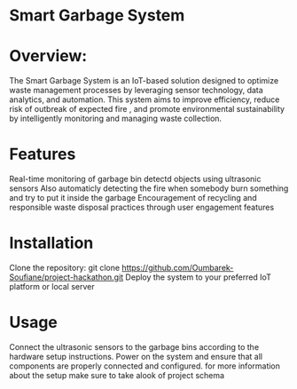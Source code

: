 # Smart Garbage System
# Overview:

The Smart Garbage System is an IoT-based solution designed to optimize waste management processes by leveraging sensor technology, data analytics, and automation. This system aims to improve efficiency, reduce risk of  outbreak of expected fire , and promote environmental sustainability by intelligently monitoring and managing waste collection.

# Features
Real-time monitoring of garbage bin detectd objects using ultrasonic sensors
Also automaticly detecting the fire when somebody burn something and try to put it inside the garbage 
Encouragement of recycling and responsible waste disposal practices through user engagement features

# Installation
Clone the repository: git clone https://github.com/Oumbarek-Soufiane/project-hackathon.git
Deploy the system to your preferred IoT platform or local server

# Usage
Connect the ultrasonic sensors to the garbage bins according to the hardware setup instructions.
Power on the system and ensure that all components are properly connected and configured.
for more information about the  setup make sure to take alook of project schema 
